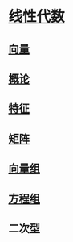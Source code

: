 <link rel='stylesheet' href='../../style/index.css'>
<script src='../../style/index.js'></script>

# [线性代数](../index.html)

## [向量](./Vector.html)

## [概论](./Introduction.html)

## [特征](./Eigen.html)

## [矩阵](./Matrix.html)

## [向量组](./Vectors.html)

## [方程组](./Equations.html)

## 二次型

